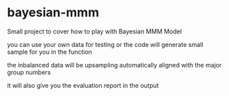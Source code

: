# bayesian-mmm

Small project to cover how to play with Bayesian MMM Model

you can use your own data for testing or the code will generate small sample for you in the function

the inbalanced data will be upsampling automatically aligned with the major group numbers

it will also give you the evaluation report in the output

